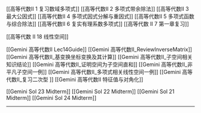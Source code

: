 [[高等代数II 1 复习数域多项式]]
[[高等代数II 2 多项式带余除法]]
[[高等代数II 3 最大公因式]]
[[高等代数II 4 多项式因式分解与重因式]]
[[高等代数II 5 多项式函数与综合除法]]
[[高等代数II 6 复实有理系数多项式]]
[[高等代数 II 7 第一章复习]]

[[高等代数 II 18 线性空间]]

[[Gemini 高等代数II Lec14Guide]]
[[Gemini 高等代数II_ReviewInverseMatrix]]
[[Gemini 高等代数II_基变换坐标变换及其计算]]
[[Gemini 高等代数II_子空间相关知识结论]]
[[Gemini 高等代数II_证明空间为子空间直和]]
[[Gemini 高等代数II_非平凡子空间一例]]
[[Gemini 高等代数II_多项式相关线性空间一例]]
[[Gemini 高等代数II_复习二次型 ]]
[[Gemini 高等代数II 特征值与对角化]]

[[Gemini Sol 23 Midterm]]
[[Gemini Sol 22 Midterm]]
[[Gemini Sol 21 Midterm]]
[[Gemini Sol 24 Midterm]]







---
